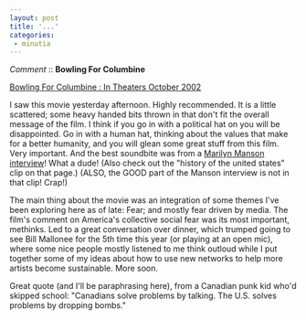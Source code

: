 ```yaml
---
layout: post
title: '...'
categories:
 - minutia
---
```


<i>Comment</i> :: <b>Bowling For Columbine</b>

<a href="http://www.bowlingforcolumbine.com/home.php">Bowling For Columbine : In Theaters October 2002</a>

I saw this movie yesterday afternoon. Highly recommended. It is a little scattered; some heavy handed bits thrown in that don't fit the overall message of the film. I think if you go in with a political hat on you will be disappointed. Go in with a human hat, thinking about the values that make for a better humanity, and you will glean some great stuff from this film. Very important. And the best soundbite was from a <a href="http://www.bowlingforcolumbine.com/media/clips/index.php">Marilyn Manson interview</a>! What a dude! (Also check out the "history of the united states" clip on that page.) (ALSO, the GOOD part of the Manson interview is not in that clip! Crap!)

The main thing about the movie was an integration of some themes I've been exploring here as of late: Fear; and mostly fear driven by media. The film's comment on America's collective social fear was its most important, methinks. Led to a great conversation over dinner, which trumped going to see Bill Mallonee for the 5th time this year (or playing at an open mic), where some nice people mostly listened to me think outloud while I put together some of my ideas about how to use new networks to help more artists become sustainable. More soon.

Great quote (and I'll be paraphrasing here), from a Canadian punk kid who'd skipped school: "Canadians solve problems by talking. The U.S. solves problems by dropping bombs."

